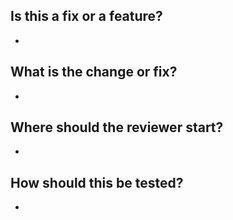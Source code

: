 ## Is this a fix or a feature?
- 

## What is the change or fix?
- 

## Where should the reviewer start?
- 

## How should this be tested?
- 
